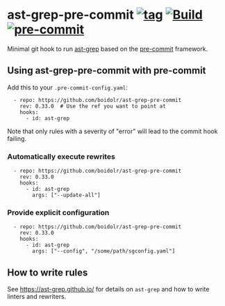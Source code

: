 ast-grep-pre-commit
[![tag](https://img.shields.io/github/v/tag/boidolr/ast-grep-pre-commit?sort=semver)](https://github.com/boidolr/ast-grep-pre-commit/tags)
[![Build](https://github.com/boidolr/ast-grep-pre-commit/actions/workflows/test.yaml/badge.svg)](https://github.com/boidolr/ast-grep-pre-commit/actions/workflows/test.yaml)
[![pre-commit](https://img.shields.io/badge/pre--commit-hook-brightgreen?logo=pre-commit&logoColor=white)](https://github.com/pre-commit/pre-commit)
================


Minimal git hook to run [ast-grep](https://github.com/ast-grep/ast-grep) based on the [pre-commit](https://github.com/pre-commit/pre-commit) framework.

## Using ast-grep-pre-commit with pre-commit

Add this to your `.pre-commit-config.yaml`:
```
  - repo: https://github.com/boidolr/ast-grep-pre-commit
    rev: 0.33.0  # Use the ref you want to point at
    hooks:
      - id: ast-grep
```

Note that only rules with a severity of "error" will lead to the commit hook failing.


### Automatically execute rewrites

```
  - repo: https://github.com/boidolr/ast-grep-pre-commit
    rev: 0.33.0
    hooks:
      - id: ast-grep
        args: ["--update-all"]
```


### Provide explicit configuration

```
  - repo: https://github.com/boidolr/ast-grep-pre-commit
    rev: 0.33.0
    hooks:
      - id: ast-grep
        args: ["--config", "/some/path/sgconfig.yaml"]
```


## How to write rules

See https://ast-grep.github.io/ for details on `ast-grep` and how to write linters and rewriters.